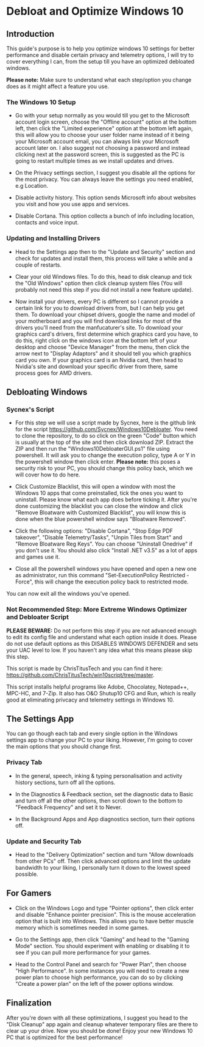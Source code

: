 # Debloat and Optimize Windows 10
## Introduction

This guide's purpose is to help you optimize windows 10 settings for better performance and disable certain privacy and telemetry options, I will try to cover everything I can, from the setup till you have an optimized debloated windows.

**Please note:** Make sure to understand what each step/option you change does as it might affect a feature you use.

### The Windows 10 Setup

- Go with your setup normally as you would till you get to the Microsoft account login screen, choose the "Offline account" option at the bottom left, then click the "Limited experience" option at the bottom left again, this will allow you to choose your user folder name instead of it being your Microsoft account email, you can always link your Microsoft account later on. I also suggest not choosing a password and instead clicking next at the password screen, this is suggested as the PC is going to restart multiple times as we install updates and drives.

- On the Privacy settings section, I suggest you disable all the options for the most privacy. You can always leave the settings you need enabled, e.g Location.

- Disable activity history. This option sends Microsoft info about websites you visit and how you use apps and services.

- Disable Cortana. This option collects a bunch of info including location, contacts and voice input.

### Updating and Installing Drivers

- Head to the Settings app then to the "Update and Security" section and check for updates and install them, this process will take a while and a couple of restarts.

- Clear your old Windows files. To do this, head to disk cleanup and tick the "Old Windows" option then click cleanup system files (You will probably not need this step if you did not install a new feature update).

- Now install your drivers, every PC is different so I cannot provide a certain link for you to download drivers from, but I can help you get them. To download your chipset drivers, google the name and model of your motherboard and you will find download links for most of the drivers you'll need from the manfucaturer's site. To download your graphics card's drivers, first determine which graphics card you have, to do this, right click on the windows icon at the bottom left of your desktop and choose "Device Manager" from the menu, then click the arrow next to "Display Adaptors" and it should tell you which graphics card you own. If your graphics card is an Nvidia card, then head to Nvidia's site and download your specific driver from there, same process goes for AMD drivers.

## Debloating Windows

### Sycnex's Script

- For this step we will use a script made by Sycnex, here is the github link for the script https://github.com/Sycnex/Windows10Debloater. You need to clone the repository, to do so click on the green "Code" button which is usually at the top of the site and then click download ZIP. Extract the ZIP and then run the "Windows10DebloaterGUI.ps1" file using powershell. It will ask you to change the execution policy, type A or Y in the powershell window then click enter. **Please note:** this poses a security risk to your PC, you should change this policy back, which we will cover how to do here.

- Click Customize Blacklist, this will open a window with most the Windows 10 apps that come preinstalled, tick the ones you want to uninstall. Please know what each app does before ticking it. After you're done customizing the blacklist you can close the window and click "Remove Bloatware with Customized Blacklist", you will know this is done when the blue powershell window says "Bloatware Removed".

- Click the following options: "Disable Cortana", "Stop Edge PDF takeover", "Disable Telemetry/Tasks", "Unpin Tiles from Start" and "Remove Bloatware Reg Keys". You can choose "Uninstall Onedrive" if you don't use it. You should also click "Install .NET v3.5" as a lot of apps and games use it.

- Close all the powershell windows you have opened and open a new one as administrator, run this command "Set-ExecutionPolicy Restricted -Force", this will change the execution policy back to restricted mode.

You can now exit all the windows you've opened.

### Not Recommended Step: More Extreme Windows Optimizer and Debloater Script

**PLEASE BEWARE:** Do not perform this step if you are not advanced enough to edit its config file and understand what each option inside it does. Please do not use default options as this DISABLES WINDOWS DEFENDER and sets your UAC level to low. If you haven't any idea what this means please skip this step.

This script is made by ChrisTitusTech and you can find it here: https://github.com/ChrisTitusTech/win10script/tree/master.

This script installs helpful programs like Adobe, Chocolatey, Notepad++, MPC-HC, and 7-Zip. It also has O&O Shutup10 CFG and Run, which is really good at eliminating privcacy and telemetry settings in Windows 10.

## The Settings App

You can go though each tab and every single option in the Windows settings app to change your PC to your liking. However, I'm going to cover the main options that you should change first.

### Privacy Tab

- In the general, speech, inking & typing personalisation and activity history sections, turn off all the options.

- In the Diagnostics & Feedback section, set the diagnostic data to Basic and turn off all the other options, then scroll down to the bottom to "Feedback Frequency" and set it to Never.

- In the Background Apps and App diagnostics section, turn their options off.

### Update and Security Tab

- Head to the "Delivery Optimization" section and turn "Allow downloads from other PCs" off. Then click advanced options and limit the update bandwidth to your liking, I personally turn it down to the lowest speed possible.

## For Gamers

- Click on the Windows Logo and type "Pointer options", then click enter and disable "Enhance pointer precision". This is the mouse acceleration option that is built into Windows. This allows you to have better muscle memory which is sometimes needed in some games.

- Go to the Settings app, then click "Gaming" and head to the "Gaming Mode" section. You should experiment with enabling or disabling it to see if you can pull more performance for your games.

- Head to the Control Panel and search for "Power Plan", then choose "High Performance". In some instances you will need to create a new power plan to choose high performance, you can do so by clicking "Create a power plan" on the left of the power options window.

## Finalization

After you're down with all these optimizations, I suggest you head to the "Disk Cleanup" app again and cleanup whatever temporary files are there to clear up your drive. Now you should be done! Enjoy your new Windows 10 PC that is optimized for the best performance!
